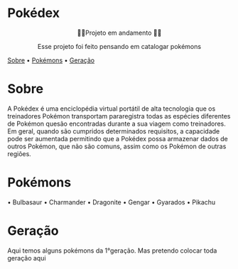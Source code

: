 # Pokédex

<p align="center">🚧🚨Projeto em andamento 🚨🚧</p>
<p align="center">Esse projeto foi feito pensando em catalogar pokémons</p>

<a href="center" align="#sobre">Sobre</a> •
   <a href="center" align="#pokemons">Pokémons</a> •
   <a href="center" align="#Geracao">Geração</a> 

# Sobre

A Pokédex é uma enciclopédia virtual portátil de alta tecnologia que os treinadores Pokémon transportam pararegistra todas as espécies diferentes de Pokémon quesão encontradas durante a sua viagem como treinadores. Em geral, quando são cumpridos determinados requisitos, a capacidade pode ser aumentada permitindo que a Pokédex possa armazenar dados de outros Pokémon, que não são comuns, assim como os Pokémon de outras regiões.

# Pokémons

• Bulbasaur
 • Charmander
 • Dragonite
 • Gengar
 • Gyarados
 • Pikachu

# Geração

Aqui temos alguns pokémons da 1°geração. Mas pretendo colocar toda geração aqui

